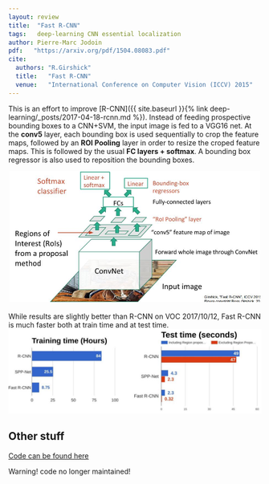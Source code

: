 ```yaml
---
layout: review
title:  "Fast R-CNN"
tags:   deep-learning CNN essential localization 
author: Pierre-Marc Jodoin 
pdf:   "https://arxiv.org/pdf/1504.08083.pdf"
cite:
  authors: "R.Girshick"
  title:   "Fast R-CNN"
  venue:   "International Conference on Computer Vision (ICCV) 2015"
---
```


This is an effort to improve [R-CNN]({{ site.baseurl }}{% link deep-learning/_posts/2017-04-18-rcnn.md %}).  Instead of feeding prospective bounding boxes to a CNN+SVM, the input image is fed to a VGG16 net.  At the **conv5** layer, each bounding box is used sequentially to crop the feature maps, followed by an **ROI Pooling** layer in order to resize the croped feature maps.  This is followed by the usual **FC layers + softmax**.  A bounding box regressor is also used to reposition the bounding boxes.

<div align="middle">
  <img src="/deep-learning/images/fastrcnn/sc01.jpg" width="500">
</div>

<br>
While results are slightly better than R-CNN on VOC 2017/10/12, Fast R-CNN is much faster both at train time and at test time.
 
<div align="middle">
  <img src="/deep-learning/images/fastrcnn/sc02.jpg" width="600">
</div>


## Other stuff

[Code can be found here](https://github.com/rbgirshick/fast-rcnn)

Warning! code no longer maintained!
